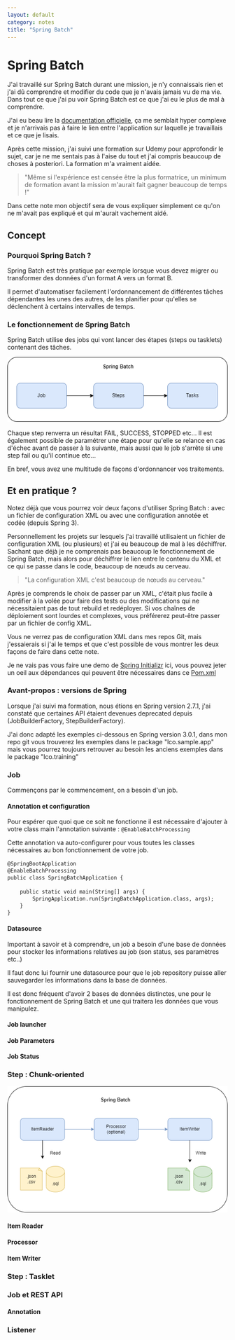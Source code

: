 ```yaml
---
layout: default
category: notes
title: "Spring Batch"
---
```


# Spring Batch

J'ai travaillé sur Spring Batch durant une mission, je n'y connaissais rien et j'ai dû comprendre et modifier du code que je n'avais jamais vu de ma vie. Dans tout ce que j'ai pu voir Spring Batch est ce que j'ai eu le plus de mal à comprendre. 

J'ai eu beau lire la [documentation officielle](https://docs.spring.io/spring-batch/docs/current/reference/html/index.html), ça me semblait hyper complexe et je n'arrivais pas à faire le lien entre l'application sur laquelle je travaillais et ce que je lisais.

Après cette mission, j'ai suivi une formation sur Udemy pour approfondir le sujet, car je ne me sentais pas à l'aise du tout et j'ai compris beaucoup de choses à posteriori. La formation m'a vraiment aidée.

> "Même si l'expérience est censée être la plus formatrice, un minimum de formation avant la mission m'aurait fait gagner beaucoup de temps !"

Dans cette note mon objectif sera de vous expliquer simplement ce qu'on ne m'avait pas expliqué et qui m'aurait vachement aidé.

## Concept

### Pourquoi Spring Batch ?

Spring Batch est très pratique par exemple lorsque vous devez migrer ou transformer des données d'un format A vers un format B. 

Il permet d'automatiser facilement l'ordonnancement de différentes tâches dépendantes les unes des autres, de les planifier pour qu'elles se déclenchent à certains intervalles de temps.

### Le fonctionnement de Spring Batch

Spring Batch utilise des jobs qui vont lancer des étapes (steps ou tasklets) contenant des tâches.

![Spring Batch Schema](/assets/img/spring-batch/springbatch.drawio.png)

Chaque step renverra un résultat FAIL, SUCCESS, STOPPED etc... Il est également possible de paramétrer une étape pour qu'elle se relance en cas d'échec avant de passer à la suivante, mais aussi que le job s'arrête si une step fail ou qu'il continue etc...

En bref, vous avez une multitude de façons d'ordonnancer vos traitements.

## Et en pratique ?

Notez déjà que vous pourrez voir deux façons d'utiliser Spring Batch : avec un fichier de configuration XML ou avec une configuration annotée et codée (depuis Spring 3).

Personnellement les projets sur lesquels j'ai travaillé utilisaient un fichier de configuration XML (ou plusieurs) et j'ai eu beaucoup de mal à les déchiffrer. Sachant que déjà je ne comprenais pas beaucoup le fonctionnement de Spring Batch, mais alors pour déchiffrer le lien entre le contenu du XML et ce qui se passe dans le code, beaucoup de nœuds au cerveau.

> "La configuration XML c'est beaucoup de nœuds au cerveau."

Après je comprends le choix de passer par un XML, c'était plus facile à modifier à la volée pour faire des tests ou des modifications qui ne nécessitaient pas de tout rebuild et redéployer.  Si vos chaînes de déploiement sont lourdes et complexes, vous préférerez peut-être passer par un fichier de config XML.

Vous ne verrez pas de configuration XML dans mes repos Git, mais j'essaierais si j'ai le temps et que c'est possible de vous montrer les deux façons de faire dans cette note.

Je ne vais pas vous faire une demo de [Spring Initializr](https://start.spring.io/) ici, vous pouvez jeter un oeil aux dépendances qui peuvent être nécessaires dans ce [Pom.xml](https://github.com/GeorgiaLR/spring-batch-sample/blob/main/pom.xml)

### Avant-propos : versions de Spring

Lorsque j'ai suivi ma formation, nous étions en Spring version 2.7.1, j'ai constaté que certaines API étaient devenues deprecated depuis (JobBuilderFactory, StepBuilderFactory).

J'ai donc adapté les exemples ci-dessous en Spring version 3.0.1, dans mon repo git vous trouverez les exemples dans le package "lco.sample.app" mais vous pourrez toujours retrouver au besoin les anciens exemples dans le package "lco.training"

### Job

Commençons par le commencement, on a besoin d'un job.

#### Annotation et configuration

Pour espérer que quoi que ce soit ne fonctionne il est nécessaire d'ajouter à votre class main l'annotation suivante : `` @EnableBatchProcessing ``

Cette annotation va auto-configurer pour vous toutes les classes nécessaires au bon fonctionnement de votre job.

```
@SpringBootApplication
@EnableBatchProcessing
public class SpringBatchApplication {

    public static void main(String[] args) {
        SpringApplication.run(SpringBatchApplication.class, args);
    }
}
```

#### Datasource

Important à savoir et à comprendre, un job a besoin d'une base de données pour stocker les informations relatives au job (son status, ses paramètres etc..)

Il faut donc lui fournir une datasource pour que le job repository puisse aller sauvegarder les informations dans la base de données.

Il est donc fréquent d'avoir 2 bases de données distinctes, une pour le fonctionnement de Spring Batch et une qui traitera les données que vous manipulez.




#### Job launcher




#### Job Parameters

#### Job Status




### Step : Chunk-oriented

![Spring Batch Chunk Schema](/assets/img/spring-batch/springbatch-chunk.drawio.png)


#### Item Reader

#### Processor

#### Item Writer


### Step : Tasklet


### Job et REST API

#### Annotation

### Listener

